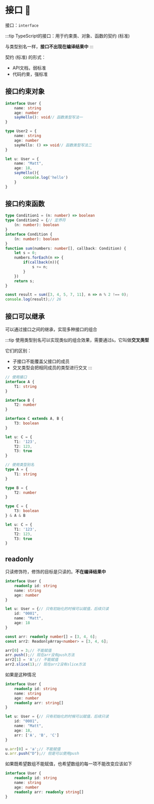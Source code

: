 # 接口 :confetti_ball:

接口：`interface`

:::tip
TypeScript的接口：用于约束类、对象、函数的契约 (标准)

与类型别名一样，**接口不出现在编译结果中**
:::

契约 (标准) 的形式：

- API文档，弱标准
- 代码约束，强标准

## 接口约束对象

```ts
interface User {
    name: string
    age: number
    sayHello(): void// 函数类型写法一
}

type User2 = {
    name: string
    age: number
    sayHello: () => void// 函数类型写法二
}

let u: User = {
    name: "Matt",
    age: 18,
    sayHello(){
        console.log('hello')
    }
}
```

## 接口约束函数

```ts
type Condition1 = (n: number) => boolean
type Condition2 = {// 定界符
    (n: number): boolean
}
interface Condition {
    (n: number): boolean
}
function sum(numbers: number[], callback: Condition) {
    let s = 0;
    numbers.forEach(n => {
        if(callback(n)){
            s += n;
        }
    })
    return s;
}

const result = sum([3, 4, 5, 7, 11], n => n % 2 !== 0);
console.log(result);// 26
```

## 接口可以继承

可以通过接口之间的继承，实现多种接口的组合

:::tip
使用类型别名可以实现类似的组合效果，需要通过`&`，它叫做**交叉类型**

它们的区别：
- 子接口不能覆盖父接口的成员
- 交叉类型会把相同成员的类型进行交叉
:::

```ts
// 使用接口
interface A {
    T1: string
}

interface B {
    T2: number
}

interface C extends A, B {
    T3: boolean
}

let u: C = {
    T1: '123',
    T2: 123,
    T3: true
}
```

```ts
// 使用类型别名
type A = {
    T1: string
}

type B = {
    T2: number
}

type C = {
    T3: boolean
} & A & B

let u: C = {
    T1: '123',
    T2: 123,
    T3: true
}
```

## readonly

只读修饰符，修饰的目标是只读的。**不在编译结果中**

```ts
interface User {
    readonly id: string
    name: string
    age: number
}

let u: User = {// 只有初始化的时候可以赋值，后续只读
    id: "0001",
    name: "Matt",
    age: 18
}
```

```ts
const arr: readonly number[] = [3, 4, 6];
const arr2: ReadonlyArray<number> = [3, 4, 6];

arr[0] = 3;// 不能赋值
arr.push();// 现在arr没有push方法
arr2[1] = 'A';// 不能赋值
arr2.slice(1);// 现在arr2没有slice方法
```

如果是这种情况

```ts
interface User {
    readonly id: string
    name: string
    age: number
    readonly arr: string[]
}

let u: User = {// 只有初始化的时候可以赋值，后续只读
    id: "0001",
    name: "Matt",
    age: 18,
    arr: ['A', 'B', 'C']
}

u.arr[0] = 'a';// 不能赋值
u.arr.push("D");// 但是可以使用push
```

如果既希望数组不能赋值，也希望数组的每一项不能改变应该如下

```ts
interface User {
    readonly id: string
    name: string
    age: number
    readonly arr: readonly string[]
}
```